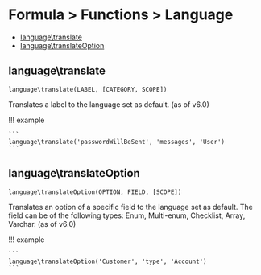 # Formula > Functions > Language

* [language\translate](#languagetranslate)
* [language\translateOption](#languagetranslateOption)

## language\translate

`language\translate(LABEL, [CATEGORY, SCOPE])`

Translates a label to the language set as default. (as of v6.0)

!!! example

    ```
    language\translate('passwordWillBeSent', 'messages', 'User')
    ```

## language\translateOption

`language\translateOption(OPTION, FIELD, [SCOPE])`

Translates an option of a specific field to the language set as default. The field can be of the following types: Enum, Multi-enum, Checklist, 
Array, Varchar. (as of v6.0)

!!! example

    ```
    language\translateOption('Customer', 'type', 'Account')
    ```
